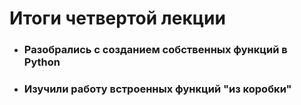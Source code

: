 # Итоги четвертой лекции
* ### Разобрались с созданием собственных функций в Python
* ### Изучили работу встроенных функций "из коробки"